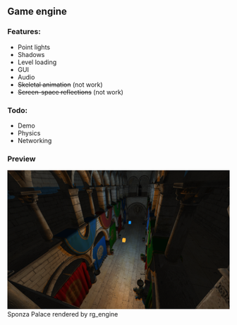 ## Game engine

### Features:
- Point lights
- Shadows
- Level loading
- GUI
- Audio
- ~~Skeletal animation~~ (not work)
- ~~Screen-space reflections~~ (not work)
### Todo:
- Demo
- Physics
- Networking

### Preview
![](https://raw.githubusercontent.com/Alex9932/rg_engine/master/platform/textures/20211031.png)
Sponza Palace rendered by rg_engine
